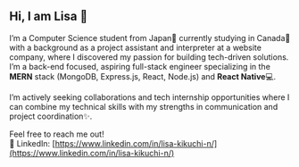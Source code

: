 ## Hi, I am Lisa 👋

I’m a Computer Science student from Japan🗾 currently studying in Canada🍁 with a background as a project assistant and interpreter at a website company, where I discovered my passion for building tech-driven solutions. I’m a back-end focused, aspiring full-stack engineer specializing in the **MERN** stack (MongoDB, Express.js, React, Node.js) and **React Native**💻.

I’m actively seeking collaborations and tech internship opportunities where I can combine my technical skills with my strengths in communication and project coordination✨.

Feel free to reach me out!<br>
🔗 LinkedIn: [https://www.linkedin.com/in/lisa-kikuchi-n/](https://www.linkedin.com/in/lisa-kikuchi-n/)

<!--
**lisakikuch/lisakikuch** is a ✨ _special_ ✨ repository because its `README.md` (this file) appears on your GitHub profile.

Here are some ideas to get you started:

- 🔭 I’m currently working on ...
- 🌱 I’m currently learning ...
- 👯 I’m looking to collaborate on ...
- 🤔 I’m looking for help with ...
- 💬 Ask me about ...
- 📫 How to reach me: ...
- 😄 Pronouns: ...
- ⚡ Fun fact: ...
-->
